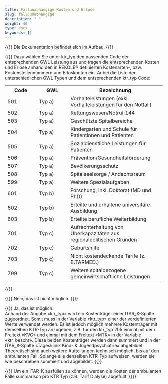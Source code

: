 ```yaml
---
title: Fallunabhängige Kosten und Erlöse 
slug: falldunabhangige
description: " "
weight: 40
type: docs
keywords: []
---
```


{{<alert color="info">}}
Die Dokumentation befindet sich im Aufbau.
{{</alert>}}

{{<collapsible title="Wie lassen sich die Kosten und Erlöse der gemeinwirtschaftlichen Leistungen in SpiGes erfassen?">}}
Dazu wählen Sie unter ktr_typ den passenden Code der entsprechenden GWL Leistung aus und tragen die entsprechenden Kosten und Erlöse anhand den in REKOLE® definierten Kostenarten-, bzw. Kostenstellennummern und Erlöskonten ein. Anbei die Liste der unterschiedlichen GWL Typen und dem entsprechenden ktr_typ Code:
<table style="width:100%">
  <tr>
    <th style="width:20%"> Code </div></th>
    <th> GWL </th>
    <th style="width:60%"> Bezeichnung </th>
  </tr>
  <tr>
    <td> 501 </td>
    <td> Typ a) </td>
    <td> Vorhalteleistungen (exkl. Vorhalteleistungen für den Notfall) </td>
  </tr>
  <tr>
    <td> 502 </td>
    <td> Typ a) </td>
    <td> Rettungswesen/Notruf 144 </td>
  </tr>
  <tr>
    <td> 503 </td>
    <td> Typ a) </td>
    <td> Geschützte Spitalbereiche </td>
  </tr>
  <tr>
    <td> 504 </td>
    <td> Typ a) </td>
    <td> Kindergarten und Schule für Patientinnen und Patienten </td>
  </tr>
  <tr>
    <td> 505 </td>
    <td> Typ a) </td>
    <td> Sozialdienstliche Leistungen für Patienten </td>
  </tr>
  <tr>
    <td> 506 </td>
    <td> Typ a) </td>
    <td> Prävention/Gesundheitsförderung </td>
  </tr>
  <tr>
    <td> 507 </td>
    <td> Typ a) </td>
    <td> Bevölkerungsschutz </td>
  </tr>
  <tr>
    <td> 508 </td>
    <td> Typ a) </td>
    <td> Spitalseelsorge / Andachtsraum </td>
  </tr>
  <tr>
    <td> 599 </td>
    <td> Typ a) </td>
    <td> Weitere Spezialaufgaben </td>
  </tr>
  <tr>
    <td> 601 </td>
    <td> Typ b) </td>
    <td> Forschung, inkl. Doktorat (MD und PhD) </td>
  </tr>
  <tr>
    <td> 602 </td>
    <td> Typ b) </td>
    <td> Erteilte und erhaltene universitäre Ausbildung </td>
  </tr>
  <tr>
    <td> 603 </td>
    <td> Typ b) </td>
    <td> Erteilte berufliche Weiterbildung </td>
  </tr>
  <tr>
    <td> 701 </td>
    <td> Typ c) </td>
    <td> Aufrechterhaltung von Überkapazitäten aus regionalpolitischen Gründen </td>
  </tr>
  <tr>
    <td> 702 </td>
    <td> Typ c) </td>
    <td> Geburtshilfe </td>
  </tr>
  <tr>
    <td> 703 </td>
    <td> Typ c) </td>
    <td> Nicht kostendeckende Tarife (z. B.TARMED.) </td>
  </tr>
  <tr>
    <td> 799 </td>
    <td> Typ c) </td>
    <td> Weitere spitalbezogene gemeinwirtschaftliche Leistungen </td>
  </tr>
</table>
{{</collapsible>}}

{{<collapsible title="Können fallunabhängige Kostenträger einem Spital (burnr_gesv) angehängt werden anstelle eines Standortes? ">}}
Nein, das ist nicht möglich.
{{</collapsible>}}

{{<collapsible title="Kann man KTR-Typen auch mehrfach verwenden? Zum Beispiel bei 599 mehrfache Zeilen abliefern mit unterschiedlichem Freitext in der Variable ktr_beschr ?">}}
Ja, das ist möglich. <br />
Anhand der Angabe «ktr_typ» wird ein Kostenträger einer ITAR_K-Spalte zugeordnet. Somit muss in der Variable «ktr_typ» einer der vordefinierten Werte verwendet werden. Es ist jedoch möglich mehrere Kostenträger mit demselben KTR-Typ anzugeben, z.B. für den ktr_typ 205 einmal mit dem Freitext «KVG» und einmal mit dem Freitext «MTK» in der Variable «ktr_beschr». Diese beiden Kostenträger werden dann summiert und in der ITAR_K-Spalte «Tagesklinik Kind- & Jugendpsychiatrie» abgebildet. Theoretisch sind auch weitere Aufteilungen technisch möglich, bis auf den ambulanten Fall. Solange alle denselben KTR-Typ aufweisen, werden sie wie beschrieben summiert und abgebildet. 
{{</collapsible>}}

{{<collapsible title="Wird der KTR-Teil auch bei ambulanten Fällen erwartet, oder bezieht sich dieser ebenfalls ausschliesslich auf stationäre Fälle?">}}
Um ein ITAR_K ausfüllen zu können, werden die Kosten der ambulanten Fälle summarisch pro KTR Typ (z.B. Tarif Dialyse) abgefüllt.
{{</collapsible>}}